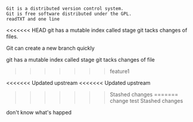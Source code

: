 ```
Git is a distributed version control system.
Git is free software distributed under the GPL.
readTXT and one line
```

<<<<<<< HEAD
git has a mutable index called stage git tacks changes of files.

Git  can create  a new branch quickly

git has a mutable index called stage git tacks changes of file
>>>>>>> feature1

<<<<<<< Updated upstream
<<<<<<< Updated upstream
>>>>>>> Stashed changes
=======
change test 
>>>>>>> Stashed changes

don't know what's happed